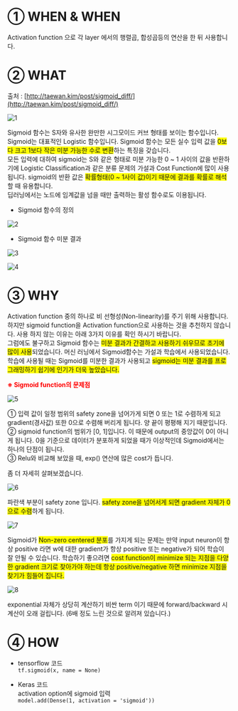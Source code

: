 # ① WHEN & WHEN #

Activation function 으로 각 layer 에서의 행렬곱, 합성곱등의 연산을 한 뒤 사용합니다.

# ② WHAT #

출처 : [http://taewan.kim/post/sigmoid_diff/](http://taewan.kim/post/sigmoid_diff/)

![1](https://i.imgur.com/iUhwTgy.jpg)

Sigmoid 함수는 S자와 유사한 완만한 시그모이드 커브 형태를 보이는 함수입니다.<br> 
Sigmoid는 대표적인 Logistic 함수입니다. Sigmoid 함수는 모든 실수 입력 값을 <span style="background-color: #FFFF00"> 0보다 크고 1보다 작은 미분 가능한 수로 변환</span>하는 특징을 갖습니다.<br>
모든 입력에 대하여 sigmoid는 S와 같은 형태로 미분 가능한 0 ~ 1 사이의 값을 반환하기에 Logistic Classification과 같은 분류 문제의 가설과 Cost Function에 많이 사용됩니다. sigmoid의 반환 값은 <span style="background-color: #FFFF00">확률형태(0 ~ 1사이 값)이기 때문에 결과를 확률로 해석</span>할 때 유용합니다. <br>
딥러닝에서는 노드에 임계값을 넘을 때만 출력하는 활성 함수로도 이용됩니다.

- Sigmoid 함수의 정의<br>

![2](https://i.imgur.com/9OfGKe0.png)

- Sigmoid 함수 미분 결과<br>

![3](https://i.imgur.com/VnZ04ke.png)

![4](https://i.imgur.com/uFPxNq2.png)

# ③ WHY #

Activation function 중의 하나로 비 선형성(Non-linearity)를 주기 위해 사용합니다. 하지만 sigmoid function을 Activation function으로 사용하는 것을 추천하지 않습니다. 사용 하지 않는 이유는 아래 3가지 이유를 확인 하시기 바랍니다.<br> 
그럼에도 불구하고 Sigmoid 함수는 <span style="background-color: #FFFF00">
미분 결과가 간결하고 사용하기 쉬우므로 초기에 많이 사용</span>되었습니다. 머신 러닝에서 Sigmoid함수는 가설과 학습에서 사용되었습니다. 학습에 사용될 때는 Sigmoid를 미분한 결과가 사용되고 <span style="background-color: #FFFF00">sigmoid는 미분 결과를 프로그래밍하기 쉽기에 인기가 더욱 높았습니다.</span>

<span style="color:red">**※ Sigmoid function의 문제점**</span>

![5](https://i.imgur.com/D4LRtn3.png)

① 입력 값이 일정 범위의 safety zone을 넘어가게 되면 0 또는 1로 수렴하게 되고 gradient(경사값) 또한 0으로 수렴해 버리게 됩니다. 양 끝이 평평해 지기 때문입니다.<br>
② sigmoid function의 범위가 [0, 1]입니다. 이 때문에 output의 중앙값이 0이 아니게 됩니다. 0을 기준으로 데이터가 분포하게 되었을 때가 이상적인데 Sigmoid에서는 하나의 단점이 됩니다.<br>
③ Relu와 비교해 보았을 때, exp() 연산에 많은 cost가 듭니다.<br>

좀 더 자세히 살펴보겠습니다.

![6](https://i.imgur.com/aeIEqpB.png)

파란색 부분이 safety zone 입니다. <span style="background-color: #FFFF00">safety zone을 넘어서게 되면 gradient 자체가 0으로 수렴</span>하게 됩니다.

![7](https://i.imgur.com/8PM9D1y.png)

Sigmoid가 <span style="background-color: #FFFF00">Non-zero centered 분포</span>를 가지게 되는 문제는 만약 input neuron이 항상 positive 라면 w에 대한 gradient가 항상 positive 또는 negative가 되어 학습이 잘 안될 수 있습니다. 학습하기 좋으려면 <span style="background-color: #FFFF00">cost function이 minimize 되는 지점을 다양한 gradient 크기로 찾아가야 하는데 항상 positive/negative 하면 minimize 지점을 찾기가 힘들어 집니다.</span>

![8](https://i.imgur.com/Ghzqy0y.png)

exponential 자체가 상당히 계산하기 비싼 term 이기 때문에 forward/backward 시 계산이 오래 걸립니다. (6배 정도 느린 것으로 알려져 있습니다.)

# ④ HOW #

- tensorflow 코드<br>
	`tf.sigmoid(x, name = None)`

- Keras 코드<br>
 activation option에 sigmoid 입력<br>
	`model.add(Dense(1, activation = 'sigmoid'))`